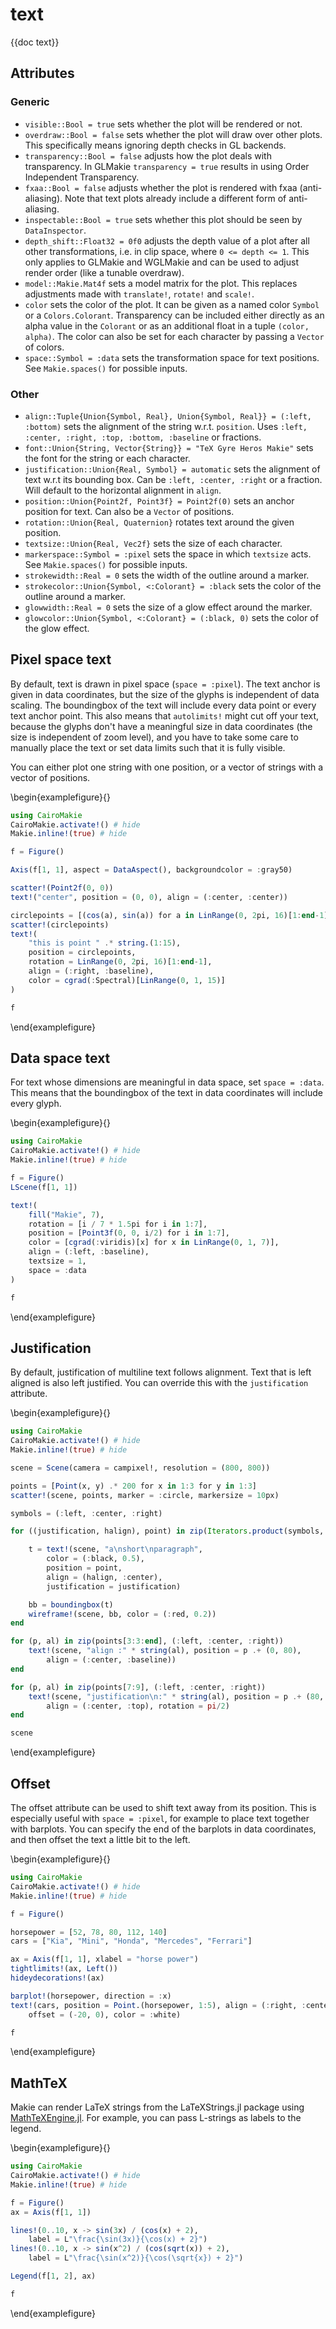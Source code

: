 # text

{{doc text}}

## Attributes

### Generic

- `visible::Bool = true` sets whether the plot will be rendered or not.
- `overdraw::Bool = false` sets whether the plot will draw over other plots. This specifically means ignoring depth checks in GL backends.
- `transparency::Bool = false` adjusts how the plot deals with transparency. In GLMakie `transparency = true` results in using Order Independent Transparency.
- `fxaa::Bool = false` adjusts whether the plot is rendered with fxaa (anti-aliasing). Note that text plots already include a different form of anti-aliasing.
- `inspectable::Bool = true` sets whether this plot should be seen by `DataInspector`.
- `depth_shift::Float32 = 0f0` adjusts the depth value of a plot after all other transformations, i.e. in clip space, where `0 <= depth <= 1`. This only applies to GLMakie and WGLMakie and can be used to adjust render order (like a tunable overdraw).
- `model::Makie.Mat4f` sets a model matrix for the plot. This replaces adjustments made with `translate!`, `rotate!` and `scale!`.
- `color` sets the color of the plot. It can be given as a named color `Symbol` or a `Colors.Colorant`. Transparency can be included either directly as an alpha value in the `Colorant` or as an additional float in a tuple `(color, alpha)`. The color can also be set for each character by passing a `Vector` of colors.
- `space::Symbol = :data` sets the transformation space for text positions. See `Makie.spaces()` for possible inputs.

### Other

- `align::Tuple{Union{Symbol, Real}, Union{Symbol, Real}} = (:left, :bottom)` sets the alignment of the string w.r.t. `position`. Uses `:left, :center, :right, :top, :bottom, :baseline` or fractions.
- `font::Union{String, Vector{String}} = "TeX Gyre Heros Makie"` sets the font for the string or each character.
- `justification::Union{Real, Symbol} = automatic` sets the alignment of text w.r.t its bounding box. Can be `:left, :center, :right` or a fraction. Will default to the horizontal alignment in `align`.
- `position::Union{Point2f, Point3f} = Point2f(0)` sets an anchor position for text. Can also be a `Vector` of positions.
- `rotation::Union{Real, Quaternion}` rotates text around the given position.
- `textsize::Union{Real, Vec2f}` sets the size of each character.
- `markerspace::Symbol = :pixel` sets the space in which `textsize` acts. See `Makie.spaces()` for possible inputs.
- `strokewidth::Real = 0` sets the width of the outline around a marker.
- `strokecolor::Union{Symbol, <:Colorant} = :black` sets the color of the outline around a marker.
- `glowwidth::Real = 0` sets the size of a glow effect around the marker.
- `glowcolor::Union{Symbol, <:Colorant} = (:black, 0)` sets the color of the glow effect.


## Pixel space text

By default, text is drawn in pixel space (`space = :pixel`).
The text anchor is given in data coordinates, but the size of the glyphs is independent of data scaling.
The boundingbox of the text will include every data point or every text anchor point.
This also means that `autolimits!` might cut off your text, because the glyphs don't have a meaningful size in data coordinates (the size is independent of zoom level), and you have to take some care to manually place the text or set data limits such that it is fully visible.

You can either plot one string with one position, or a vector of strings with a vector of positions.

\begin{examplefigure}{}
```julia
using CairoMakie
CairoMakie.activate!() # hide
Makie.inline!(true) # hide

f = Figure()

Axis(f[1, 1], aspect = DataAspect(), backgroundcolor = :gray50)

scatter!(Point2f(0, 0))
text!("center", position = (0, 0), align = (:center, :center))

circlepoints = [(cos(a), sin(a)) for a in LinRange(0, 2pi, 16)[1:end-1]]
scatter!(circlepoints)
text!(
    "this is point " .* string.(1:15),
    position = circlepoints,
    rotation = LinRange(0, 2pi, 16)[1:end-1],
    align = (:right, :baseline),
    color = cgrad(:Spectral)[LinRange(0, 1, 15)]
)

f
```
\end{examplefigure}

## Data space text

For text whose dimensions are meaningful in data space, set `space = :data`.
This means that the boundingbox of the text in data coordinates will include every glyph.

\begin{examplefigure}{}
```julia
using CairoMakie
CairoMakie.activate!() # hide
Makie.inline!(true) # hide

f = Figure()
LScene(f[1, 1])

text!(
    fill("Makie", 7),
    rotation = [i / 7 * 1.5pi for i in 1:7],
    position = [Point3f(0, 0, i/2) for i in 1:7],
    color = [cgrad(:viridis)[x] for x in LinRange(0, 1, 7)],
    align = (:left, :baseline),
    textsize = 1,
    space = :data
)

f
```
\end{examplefigure}

## Justification

By default, justification of multiline text follows alignment.
Text that is left aligned is also left justified.
You can override this with the `justification` attribute.

\begin{examplefigure}{}
```julia
using CairoMakie
CairoMakie.activate!() # hide
Makie.inline!(true) # hide

scene = Scene(camera = campixel!, resolution = (800, 800))

points = [Point(x, y) .* 200 for x in 1:3 for y in 1:3]
scatter!(scene, points, marker = :circle, markersize = 10px)

symbols = (:left, :center, :right)

for ((justification, halign), point) in zip(Iterators.product(symbols, symbols), points)

    t = text!(scene, "a\nshort\nparagraph",
        color = (:black, 0.5),
        position = point,
        align = (halign, :center),
        justification = justification)

    bb = boundingbox(t)
    wireframe!(scene, bb, color = (:red, 0.2))
end

for (p, al) in zip(points[3:3:end], (:left, :center, :right))
    text!(scene, "align :" * string(al), position = p .+ (0, 80),
        align = (:center, :baseline))
end

for (p, al) in zip(points[7:9], (:left, :center, :right))
    text!(scene, "justification\n:" * string(al), position = p .+ (80, 0),
        align = (:center, :top), rotation = pi/2)
end

scene
```
\end{examplefigure}

## Offset

The offset attribute can be used to shift text away from its position.
This is especially useful with `space = :pixel`, for example to place text together with barplots.
You can specify the end of the barplots in data coordinates, and then offset the text a little bit to the left.

\begin{examplefigure}{}
```julia
using CairoMakie
CairoMakie.activate!() # hide
Makie.inline!(true) # hide

f = Figure()

horsepower = [52, 78, 80, 112, 140]
cars = ["Kia", "Mini", "Honda", "Mercedes", "Ferrari"]

ax = Axis(f[1, 1], xlabel = "horse power")
tightlimits!(ax, Left())
hideydecorations!(ax)

barplot!(horsepower, direction = :x)
text!(cars, position = Point.(horsepower, 1:5), align = (:right, :center),
    offset = (-20, 0), color = :white)

f
```
\end{examplefigure}

## MathTeX

Makie can render LaTeX strings from the LaTeXStrings.jl package using [MathTeXEngine.jl](https://github.com/Kolaru/MathTeXEngine.jl/).
For example, you can pass L-strings as labels to the legend.

\begin{examplefigure}{}
```julia
using CairoMakie
CairoMakie.activate!() # hide
Makie.inline!(true) # hide

f = Figure()
ax = Axis(f[1, 1])

lines!(0..10, x -> sin(3x) / (cos(x) + 2),
    label = L"\frac{\sin(3x)}{\cos(x) + 2}")
lines!(0..10, x -> sin(x^2) / (cos(sqrt(x)) + 2),
    label = L"\frac{\sin(x^2)}{\cos(\sqrt{x}) + 2}")

Legend(f[1, 2], ax)

f
```
\end{examplefigure}
